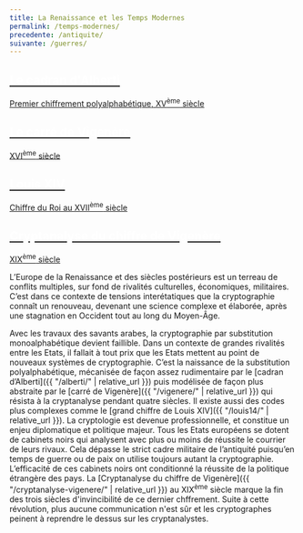 ```yaml
---
title: La Renaissance et les Temps Modernes
permalink: /temps-modernes/
precedente: /antiquite/
suivante: /guerres/
---
```



<link rel="stylesheet" href="{{ '/assets/css/timeline.css' | relative_url }}">
<div class="timeline">

 <div class="container left">
 <a href="{{ "/alberti/" | relative_url }}">
   <div class="content">
     <h2 style="color:white;">Le cadran d'Alberti</h2>
     <p>Premier chiffrement polyalphabétique, XV<SUP>ème</SUP> siècle</p>
   </div>
   </a>
 </div>

 <div class="container right">
 <a href="{{ "/vigenere/" | relative_url }}">
   <div class="content">
     <h2 style="color:white;">Le carré de Vigenère</h2>
     <p>XVI<SUP>ème</SUP> siècle</p>
   </div>
   </a>
 </div>

 <div class="container left">
 <a href="{{ "/louis14/" | relative_url }}">
   <div class="content">
     <h2 style="color:white;">Louis XIV</h2>
     <p>Chiffre du Roi au XVII<SUP>ème</SUP> siècle</p>
   </div>
   </a>
 </div>

 <div class="container right">
 <a href="{{ "/cryptanalyse-vigenere/" | relative_url }}">
   <div class="content">
     <h2 style="color:white;">Cryptanalyse du chiffre de Vigenère</h2>
     <p>XIX<SUP>ème</SUP> siècle</p>
   </div>
   </a>
 </div>

</div>


L’Europe de la Renaissance et des siècles postérieurs est un terreau de conflits multiples, sur fond de rivalités culturelles, économiques, militaires. C’est dans ce contexte de tensions interétatiques que la cryptographie connaît un renouveau, devenant une science complexe et élaborée, après une stagnation en Occident tout au long du Moyen-Âge.


Avec les travaux des savants arabes, la cryptographie par substitution monoalphabétique devient faillible. Dans un contexte de grandes rivalités entre les Etats, il fallait à tout prix que les Etats mettent au point de nouveaux systèmes de cryptographie. C’est la naissance de la substitution polyalphabétique, mécanisée de façon assez rudimentaire par le [cadran d’Alberti]({{ "/alberti/" | relative_url }}) puis modélisée de façon plus abstraite par le [carré de Vigenère]({{ "/vigenere/" | relative_url }}) qui résista à la cryptanalyse pendant quatre siècles. Il existe aussi des codes plus complexes comme le  [grand chiffre de Louis XIV]({{ "/louis14/" | relative_url }}). La cryptologie est devenue professionnelle, et constitue un enjeu diplomatique et politique majeur. Tous les Etats européens se dotent de cabinets noirs qui analysent avec plus ou moins de réussite le courrier de leurs rivaux. Cela dépasse le strict cadre militaire de l’antiquité puisqu’en temps de guerre ou de paix on utilise toujours autant la cryptographie. L’efficacité de ces cabinets noirs ont conditionné la réussite de la politique étrangère des pays. La [Cryptanalyse du chiffre de Vigenère]({{ "/cryptanalyse-vigenere/" | relative_url }}) au XIX<SUP>ème</SUP> siècle marque la fin des trois siècles d'invincibilité de ce dernier chffrement. Suite à cette révolution, plus aucune communication n'est sûr et les cryptographes peinent à reprendre le dessus sur les cryptanalystes.
